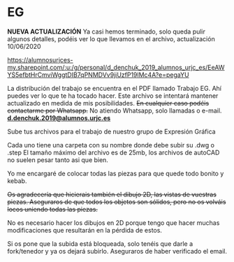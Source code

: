 # EG
**NUEVA ACTUALIZACIÓN** Ya casi hemos terminado, solo queda pulir algunos detalles, podéis ver lo que llevamos en el archivo, actualización 10/06/2020

https://alumnosurjces-my.sharepoint.com/:u:/g/personal/d_denchuk_2019_alumnos_urjc_es/EeAWYS5efbtHrCmviWggtDIB7qPNMDVv9jiUzfP19lMc4A?e=pegaYU

La distribución del trabajo se encuentra en el PDF llamado Trabajo EG. Ahí puedes ver lo que te ha tocado hacer. Este archivo se intentará 
mantener actualizado en medida de mis posibilidades. ~~En cualquier caso podéis contactarme por Whatsapp.~~ No atiendo Whatsapp, solo llamadas o e-mail. **d.denchuk.2019@alumnos.urjc.es**

Sube tus archivos para el trabajo de nuestro grupo de Expresión Gráfica

Cada uno tiene una carpeta con su nombre donde debe subir su .dwg o .step 
El tamaño máximo del archivo es de 25mb, los archivos de autoCAD no suelen pesar tanto asi que bien. 

Yo me encargaré de colocar todas las piezas para que quede todo bonito y kebab. 

~~Os agradecería que hicierais también el dibujo 2D, las vistas de vuestras piezas. Aseguraros de que todos los objetos son sólidos, pero
no os volváis locos uniendo todas las piezas.~~

No es necesario hacer los dibujos en 2D porque tengo que hacer muchas modificaciones que resultarán en la pérdida de estos.

Si os pone que la subida está bloqueada, solo tenéis que darle a fork/tenedor y ya os dejará subirlo. Aseguraros de haber verificado 
el email.
